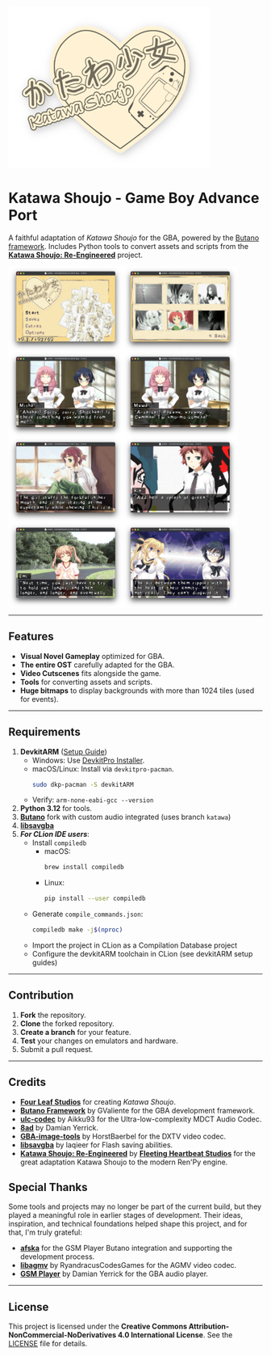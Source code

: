 ![Katawa Shoujo - Game Boy Advance Port](site/logo-github-nobg.png)

# Katawa Shoujo - Game Boy Advance Port

A faithful adaptation of *Katawa Shoujo* for the GBA, powered by
the [Butano framework](https://github.com/GValiente/butano). Includes Python tools to convert assets and scripts from
the **[Katawa Shoujo: Re-Engineered](https://github.com/fleetingheart/ksre)** project.

<div style="display: flex; justify-content: flex-start;">
    <img src="site/agb-ks-screenshot-main-menu.png" alt="Katawa Shoujo - Game Boy Advance Port (Main Menu)" style="width: 45%;">
    <img src="site/agb-ks-screenshot-extras-cinema-menu.png" alt="Katawa Shoujo - Game Boy Advance Port (Extras Menu - Cinema)" style="width: 45%;">
</div>
<div style="display: flex; justify-content: flex-start;">
    <img src="site/agb-ks-screenshot-translations-en.png" alt="Katawa Shoujo - Game Boy Advance Port (Translations - En)" style="width: 45%;">
    <img src="site/agb-ks-screenshot-translations-ru.png" alt="Katawa Shoujo - Game Boy Advance Port (Translations - Ru)" style="width: 45%;">
</div>
<div style="display: flex; justify-content: flex-start;">
    <img src="site/agb-ks-screenshot-rin-introduced.png" alt="Katawa Shoujo - Game Boy Advance Port (Events - Rin Introduced)" style="width: 45%;">
    <img src="site/agb-ks-screenshot-rin-close.png" alt="Katawa Shoujo - Game Boy Advance Port (Closeup view - Rin)" style="width: 45%;">
</div>
<div style="display: flex; justify-content: flex-start;">
    <img src="site/agb-ks-screenshot-thursday-emi.png" alt="Katawa Shoujo - Game Boy Advance Port (Emi)" style="width: 45%;">
    <img src="site/agb-ks-screenshot-thursday-showdown.png" alt="Katawa Shoujo - Game Boy Advance Port (Events - Showdown)" style="width: 45%;">
</div>


---

## Features

- **Visual Novel Gameplay** optimized for GBA.
- **The entire OST** carefully adapted for the GBA.
- **Video Cutscenes** fits alongside the game.
- **Tools** for converting assets and scripts.
- **Huge bitmaps** to display backgrounds with more than 1024 tiles (used for events).

---

## Requirements

1. **DevkitARM** ([Setup Guide](https://devkitpro.org/wiki/Getting_Started))
    - Windows: Use [DevkitPro Installer](https://github.com/devkitPro/installer/releases/latest).
    - macOS/Linux: Install via `devkitpro-pacman`.
      ```bash
      sudo dkp-pacman -S devkitARM
      ```
    - Verify: `arm-none-eabi-gcc --version`
2. **Python 3.12** for tools.
3. **[Butano](https://github.com/neparij/butano/tree/katawa)**
   fork with custom audio integrated (uses branch `katawa`)
4. **[libsavgba](https://github.com/laqieer/libsavgba)**
5. ***For CLion IDE users***:
    - Install `compiledb`
        - macOS:
          ```bash
          brew install compiledb
          ```
        - Linux:
          ```bash
          pip install --user compiledb
          ```
    - Generate `compile_commands.json`:
      ```bash
      compiledb make -j$(nproc)
      ```
    - Import the project in CLion as a Compilation Database project
    - Configure the devkitARM toolchain in CLion (see devkitARM setup guides)

---

## Contribution

1. **Fork** the repository.
2. **Clone** the forked repository.
3. **Create a branch** for your feature.
4. **Test** your changes on emulators and hardware.
5. Submit a pull request.

---

## Credits

- **[Four Leaf Studios](https://www.katawa-shoujo.com)** for creating *Katawa Shoujo*.
- **[Butano Framework](https://github.com/GValiente/butano)** by GValiente for the GBA development framework.
- **[ulc-codec](https://github.com/Aikku93/ulc-codec)** by Aikku93 for the Ultra-low-complexity MDCT Audio Codec.
- **[8ad](https://pineight.com/gba/#8ad)** by Damian Yerrick.
- **[GBA-image-tools](https://github.com/HorstBaerbel/GBA-image-tools)** by HorstBaerbel for the DXTV video codec.
- **[libsavgba](https://github.com/laqieer/libsavgba)** by laqieer for Flash saving abilities.
- **[Katawa Shoujo: Re-Engineered](https://codeberg.org/fhs/katawa-shoujo-re-engineered)** by
  **[Fleeting Heartbeat Studios](https://www.fhs.sh/)** for the great adaptation Katawa Shoujo to the modern Ren'Py
  engine.

## Special Thanks

Some tools and projects may no longer be part of the current build, but they played a meaningful role in earlier stages of development. Their ideas, inspiration, and technical foundations helped shape this project, and for that, I'm truly grateful:

- **[afska](https://github.com/afska)** for the GSM Player Butano integration and supporting the development process.
- **[libagmv](https://github.com/RyandracusCodesGames/libagmv)** by RyandracusCodesGames for the AGMV video codec.
- **[GSM Player](https://github.com/pinobatch/gsmplayer-gba)** by Damian Yerrick for the GBA audio player.

---

## License

This project is licensed under the
**Creative Commons Attribution-NonCommercial-NoDerivatives 4.0 International License**.
See the [LICENSE](LICENSE.md) file for details.


